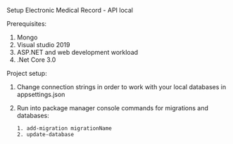 Setup Electronic Medical Record - API local

Prerequisites:

1) Mongo
2) Visual studio 2019
3) ASP.NET and web development workload
4) .Net Core 3.0

Project setup:

1) Change connection strings in order to work with your local databases in appsettings.json
2) Run into package manager console commands for migrations and databases:
       
       1. add-migration migrationName
       2. update-database



